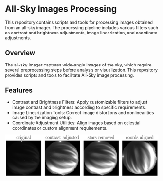 
# All-Sky Images Processing

This repository contains scripts and tools for processing images obtained from an all-sky imager. The processing pipeline includes various filters such as contrast and brightness adjustments, image linearization, and coordinate adjustments.

## Overview

The all-sky imager captures wide-angle images of the sky, which require several preprocessing steps before analysis or visualization. This repository provides scripts and tools to facilitate All-Sky image processing.

## Features

- Contrast and Brightness Filters: Apply customizable filters to adjust image contrast and brightness according to specific requirements.
- Image Linearization Tools: Correct image distortions and nonlinearities caused by the imaging setup.
- Coordinate Adjustment Utilities: Align images based on celestial coordinates or custom alignment requirements.

![Calibration example](img/calibration.png)
